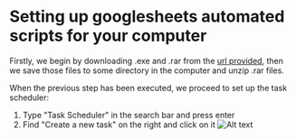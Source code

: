 # Setting up googlesheets automated scripts for your computer

Firstly, we begin by downloading .exe and .rar from the [url provided](https://drive.google.com/drive/folders/1pBiYn5Z63lO3IkibCzZcv7rCen5pG_cl?usp=sharing), then we save those files to some directory in the computer and unzip .rar files.

When the previous step has been executed, we proceed to set up the task scheduler:

1. Type "Task Scheduler" in the search bar and press enter
2. Find "Create a new task" on the right and click on it
![Alt text](https://github.com/Jimothy-Halpert/Automated-Bored-Panda-Sheets/main/1.png "open a new task")
